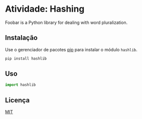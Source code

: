 # Atividade: Hashing

Foobar is a Python library for dealing with word pluralization.

## Instalação

Use o gerenciador de pacotes [pip](https://pip.pypa.io/en/stable/) para instalar o módulo `hashlib`.

```bash
pip install hashlib
```

## Uso

```python
import hashlib

```
## Licença
[MIT](https://choosealicense.com/licenses/mit/)
